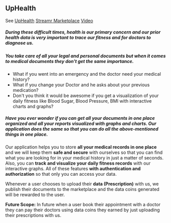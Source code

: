 ## UpHealth
See [UpHealth](http://up-health.herokuapp.com)
[Streamr Marketplace](https://hack.streamr.network/marketplace/products/96e07710e6f44c19994bca33fb409ffe78f48eebd18a41909959ea95e2fd3848)
[Video](https://youtu.be/zkKB4Kb6ipQ)

##### During these difficult times, health is our primary concern and our prior health data is very important to trace our fitness and for doctors to diagnose us.

##### You take care of all your legal and personal documents but when it comes to medical documents they don't get the same importance.

- What if you went into an emergency and the doctor need your medical history?
- What if you change your Doctor and he asks about your previous medication?
- Don't you think it would be awesome if you get a visualization of your daily fitness like Blood Sugar, Blood Pressure, BMI with interactive charts and graphs?

##### Have you ever wonder if you can get all your documents in one place organized and all your reports visualized with graphs and charts. Our application does the same so that you can do all the above-mentioned things in one place.

Our application helps you to store **all your medical records in one place** and we will keep them **safe and secure** with ourselves so that you can find what you are looking for in your medical history in just a matter of seconds. Also, you can **track and visualize your daily fitness records** with our interactive graphs. All of these features **with authentication and authorization** so that only you can access your data.

Whenever a user chooses to upload their **data (Prescription)** with us, we publish their documents to the marketplace and the data coins generated will be rewarded to the user.

**Future Scope:** In future when a user book their appointment with a doctor they can pay their doctors using data coins they earned by just uploading their prescriptions with us.
